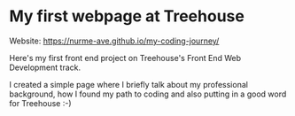 # My first webpage at Treehouse
Website: https://nurme-ave.github.io/my-coding-journey/

Here's my first front end project on Treehouse's Front End Web Development track.

I created a simple page where I briefly talk about my professional background, how I found my path to coding and also putting in a good word for Treehouse :-)
